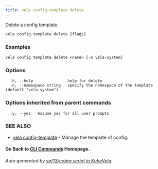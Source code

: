 ```yaml
---
title: vela config-template delete
---
```


Delete a config template.

```
vela config-template delete [flags]
```

### Examples

```
vela config template delete <name> [-n vela-system]
```

### Options

```
  -h, --help               help for delete
  -n, --namespace string   specify the namespace of the template (default "vela-system")
```

### Options inherited from parent commands

```
  -y, --yes   Assume yes for all user prompts
```

### SEE ALSO

* [vela config-template](vela_config-template.md)	 - Manage the template of config.

#### Go Back to [CLI Commands](vela.md) Homepage.


###### Auto generated by [spf13/cobra script in KubeVela](https://github.com/kubevela/kubevela/tree/master/hack/docgen).
